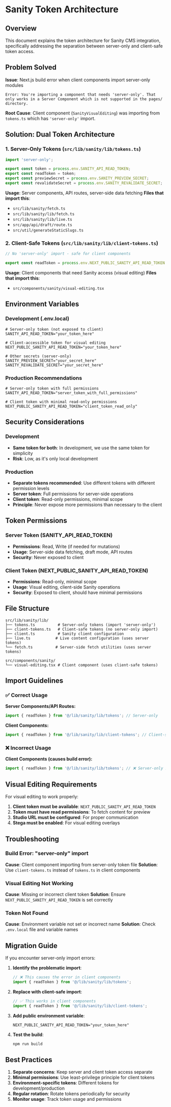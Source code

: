 # Sanity Token Architecture

## Overview
This document explains the token architecture for Sanity CMS integration, specifically addressing the separation between server-only and client-safe token access.

## Problem Solved
**Issue**: Next.js build error when client components import server-only modules
```
Error: You're importing a component that needs 'server-only'. That only works in a Server Component which is not supported in the pages/ directory.
```

**Root Cause**: Client component (`SanityVisualEditing`) was importing from `tokens.ts` which has `'server-only'` import.

## Solution: Dual Token Architecture

### 1. Server-Only Tokens (`src/lib/sanity/lib/tokens.ts`)
```typescript
import 'server-only';

export const token = process.env.SANITY_API_READ_TOKEN;
export const readToken = token;
export const previewSecret = process.env.SANITY_PREVIEW_SECRET;
export const revalidateSecret = process.env.SANITY_REVALIDATE_SECRET;
```

**Usage**: Server components, API routes, server-side data fetching
**Files that import this**:
- `src/lib/sanity/fetch.ts`
- `src/lib/sanity/lib/fetch.ts`
- `src/lib/sanity/lib/live.ts`
- `src/app/api/draft/route.ts`
- `src/util/generateStaticSlugs.ts`

### 2. Client-Safe Tokens (`src/lib/sanity/lib/client-tokens.ts`)
```typescript
// No 'server-only' import - safe for client components

export const readToken = process.env.NEXT_PUBLIC_SANITY_API_READ_TOKEN || process.env.SANITY_API_READ_TOKEN;
```

**Usage**: Client components that need Sanity access (visual editing)
**Files that import this**:
- `src/components/sanity/visual-editing.tsx`

## Environment Variables

### Development (.env.local)
```env
# Server-only token (not exposed to client)
SANITY_API_READ_TOKEN="your_token_here"

# Client-accessible token for visual editing
NEXT_PUBLIC_SANITY_API_READ_TOKEN="your_token_here"

# Other secrets (server-only)
SANITY_PREVIEW_SECRET="your_secret_here"
SANITY_REVALIDATE_SECRET="your_secret_here"
```

### Production Recommendations
```env
# Server-only token with full permissions
SANITY_API_READ_TOKEN="server_token_with_full_permissions"

# Client token with minimal read-only permissions
NEXT_PUBLIC_SANITY_API_READ_TOKEN="client_token_read_only"
```

## Security Considerations

### Development
- **Same token for both**: In development, we use the same token for simplicity
- **Risk**: Low, as it's only local development

### Production
- **Separate tokens recommended**: Use different tokens with different permission levels
- **Server token**: Full permissions for server-side operations
- **Client token**: Read-only permissions, minimal scope
- **Principle**: Never expose more permissions than necessary to the client

## Token Permissions

### Server Token (SANITY_API_READ_TOKEN)
- **Permissions**: Read, Write (if needed for mutations)
- **Usage**: Server-side data fetching, draft mode, API routes
- **Security**: Never exposed to client

### Client Token (NEXT_PUBLIC_SANITY_API_READ_TOKEN)
- **Permissions**: Read-only, minimal scope
- **Usage**: Visual editing, client-side Sanity operations
- **Security**: Exposed to client, should have minimal permissions

## File Structure

```
src/lib/sanity/lib/
├── tokens.ts          # Server-only tokens (import 'server-only')
├── client-tokens.ts   # Client-safe tokens (no server-only import)
├── client.ts          # Sanity client configuration
├── live.ts           # Live content configuration (uses server tokens)
└── fetch.ts          # Server-side fetch utilities (uses server tokens)

src/components/sanity/
└── visual-editing.tsx # Client component (uses client-safe tokens)
```

## Import Guidelines

### ✅ Correct Usage

**Server Components/API Routes:**
```typescript
import { readToken } from '@/lib/sanity/lib/tokens'; // Server-only
```

**Client Components:**
```typescript
import { readToken } from '@/lib/sanity/lib/client-tokens'; // Client-safe
```

### ❌ Incorrect Usage

**Client Components (causes build error):**
```typescript
import { readToken } from '@/lib/sanity/lib/tokens'; // ❌ Server-only in client
```

## Visual Editing Requirements

For visual editing to work properly:
1. **Client token must be available**: `NEXT_PUBLIC_SANITY_API_READ_TOKEN`
2. **Token must have read permissions**: To fetch content for preview
3. **Studio URL must be configured**: For proper communication
4. **Stega must be enabled**: For visual editing overlays

## Troubleshooting

### Build Error: "server-only" import
**Cause**: Client component importing from server-only token file
**Solution**: Use `client-tokens.ts` instead of `tokens.ts` in client components

### Visual Editing Not Working
**Cause**: Missing or incorrect client token
**Solution**: Ensure `NEXT_PUBLIC_SANITY_API_READ_TOKEN` is set correctly

### Token Not Found
**Cause**: Environment variable not set or incorrect name
**Solution**: Check `.env.local` file and variable names

## Migration Guide

If you encounter server-only import errors:

1. **Identify the problematic import**:
   ```typescript
   // ❌ This causes the error in client components
   import { readToken } from '@/lib/sanity/lib/tokens';
   ```

2. **Replace with client-safe import**:
   ```typescript
   // ✅ This works in client components
   import { readToken } from '@/lib/sanity/lib/client-tokens';
   ```

3. **Add public environment variable**:
   ```env
   NEXT_PUBLIC_SANITY_API_READ_TOKEN="your_token_here"
   ```

4. **Test the build**:
   ```bash
   npm run build
   ```

## Best Practices

1. **Separate concerns**: Keep server and client token access separate
2. **Minimal permissions**: Use least-privilege principle for client tokens
3. **Environment-specific tokens**: Different tokens for development/production
4. **Regular rotation**: Rotate tokens periodically for security
5. **Monitor usage**: Track token usage and permissions
